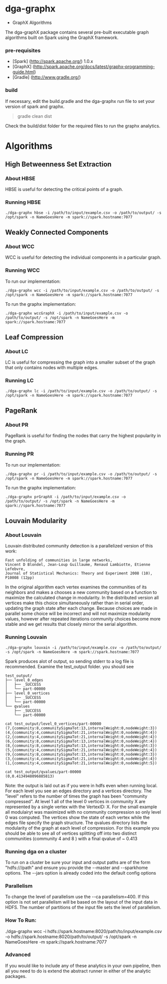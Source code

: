 # dga-graphx 

- GraphX Algorithms

The dga-graphX package contains several pre-built executable graph algorithms built on Spark using the GraphX framework.  

### pre-requisites

 * [Spark]  (http://spark.apache.org/)   1.0.x
 * [GraphX]  (http://spark.apache.org/docs/latest/graphx-programming-guide.html)   
 * [Gradle] (http://www.gradle.org/) 

### build

If necessary, edit the build.gradle and the dga-graphx run file to set your version of spark and graphx.

> gradle clean dist

Check the build/dist folder for the required files to run the graphx analytics.   


# Algorithms 

## High Betweenness Set Extraction

### About HBSE

HBSE is useful for detecting the critical points of a graph.

### Running HBSE
```
./dga-graphx hbse -i /path/to/input/example.csv -o /path/to/output/ -s /opt/spark -n NameGoesHere -m spark://spark.hostname:7077
```
## Weakly Connected Components

### About WCC

WCC is useful for detecting the individual components in a particular graph.

### Running WCC

To run our implementation:
```
./dga-graphx wcc -i /path/to/input/example.csv -o /path/to/output/ -s /opt/spark -n NameGoesHere -m spark://spark.hostname:7077
```
To run the graphx implementation:
```
./dga-graphx wccGraphX -i /path/to/input/example.csv -o /path/to/output/ -s /opt/spark -n NameGoesHere -m spark://spark.hostname:7077
```
## Leaf Compression

### About LC

LC is useful for compressing the graph into a smaller subset of the graph that only contains nodes with multiple edges.

### Running LC
```
./dga-graphx lc -i /path/to/input/example.csv -o /path/to/output/ -s /opt/spark -n NameGoesHere -m spark://spark.hostname:7077
```
## PageRank

### About PR

PageRank is useful for finding the nodes that carry the highest popularity in the graph.

### Running PR

To run our implementation:
```
./dga-graphx pr -i /path/to/input/example.csv -o /path/to/output/ -s /opt/spark -n NameGoesHere -m spark://spark.hostname:7077
```
To run the graphx implementation:
```
./dga-graphx prGraphX -i /path/to/input/example.csv -o /path/to/output/ -s /opt/spark -n NameGoesHere -m spark://spark.hostname:7077
```
## Louvain Modularity

### About Louvain

Louvain distributed community detection is a parallelized version of this work:
```
Fast unfolding of communities in large networks, 
Vincent D Blondel, Jean-Loup Guillaume, Renaud Lambiotte, Etienne Lefebvre, 
Journal of Statistical Mechanics: Theory and Experiment 2008 (10), P10008 (12pp)
```
In the original algorithm each vertex examines the communities of its neighbors and makes a chooses a new community based on a function to maximize the calculated change in modularity.  In the distributed version all vertices make this choice simultaneously rather than in serial order, updating the graph state after each change.  Because choices are made in parallel some choice will be incorrect and will not maximize modularity values, however after repeated iterations community choices become more stable and we get results that closely mirror the serial algorithm.

### Running Louvain
```
./dga-graphx louvain -i /path/to/input/example.csv -o /path/to/output/ -s /opt/spark -n NameGoesHere -m spark://spark.hostname:7077
```
Spark produces alot of output, so sending stderr to a log file is recommended.  Examine the test_output folder. you should see

```
test_output/
├── level_0_edges
│   ├── _SUCCESS
│   └── part-00000
├── level_0_vertices
│   ├── _SUCCESS
│   └── part-00000
└── qvalues
    ├── _SUCCESS
    └── part-00000
```

```
cat test_output/level_0_vertices/part-00000 
(7,{community:8,communitySigmaTot:13,internalWeight:0,nodeWeight:3})
(4,{community:4,communitySigmaTot:21,internalWeight:0,nodeWeight:4})
(2,{community:4,communitySigmaTot:21,internalWeight:0,nodeWeight:4})
(6,{community:8,communitySigmaTot:13,internalWeight:0,nodeWeight:4})
(8,{community:8,communitySigmaTot:13,internalWeight:0,nodeWeight:3})
(5,{community:4,communitySigmaTot:21,internalWeight:0,nodeWeight:4})
(9,{community:8,communitySigmaTot:13,internalWeight:0,nodeWeight:3})
(3,{community:4,communitySigmaTot:21,internalWeight:0,nodeWeight:4})
(1,{community:4,communitySigmaTot:21,internalWeight:0,nodeWeight:5})

cat test_output/qvalues/part-00000 
(0,0.4134948096885813)
```

Note: the output is laid out as if you were in hdfs even when running local.  For each level you see an edges directory and a vertices directory.   The "level" refers to the number of times the graph has been "community compressed".  At level 1 all of the level 0 vertices in community X are represented by a single vertex with the VertexID: X.  For the small example all modulairyt was maximized with no community compression so only level 0 was computed.  The vertices show the state of each vertex while the edges file specify the graph structure.   The qvalues directory lists the modularity of the graph at each level of compression.  For this example you should be able to see all of vertices splitting off into two distinct communities (community 4 and 8 ) with a final qvalue of ~ 0.413


### Running dga on a cluster

To run on a cluster be sure your input and output paths are of the form "hdfs://<namenode>/path" and ensure you provide the --master and --sparkhome options.  The --jars option is already coded into the 
default config options

### Parallelism

To change the level of parallelism use the --ca parallelism=400.  If this option is not set parallelism will be based on the layout of the input data in HDFS.  The number of partitions
 of the input file sets the level of parallelism.   

### How To Run:

./dga-graphx wcc -i hdfs://spark.hostname:8020/path/to/input/example.csv -o hdfs://spark.hostname:8020/path/to/output/ -s /opt/spark -n NameGoesHere -m spark://spark.hostname:7077

### Advanced

If you would like to include any of these analytics in your own pipeline, then all you need to do is extend the abstract runner in either of the analytic packages.
